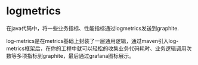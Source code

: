 # logmetrics
在java代码中，将一些业务指标、性能指标通过logmetrics发送到graphite.

log-metrics是在metrics基础上封装了一层通用逻辑，通过maven引入log-metrics框架后，在你的工程中就可以轻松的收集业务代码耗时、业务逻辑调用次数等多项指标到graphite，最后通过grafana图标展示。
